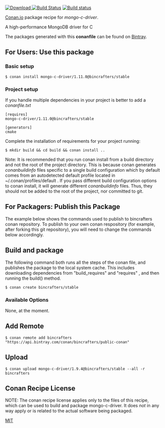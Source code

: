 [![Download](https://api.bintray.com/packages/bincrafters/public-conan/mongo-c-driver%3Abincrafters/images/download.svg) ](https://bintray.com/bincrafters/public-conan/mongo-c-driver%3Abincrafters/_latestVersion)
[![Build Status](https://travis-ci.org/bincrafters/conan-mongo-c-driver.svg?branch=stable%2F1.11.0)](https://travis-ci.org/bincrafters/conan-mongo-c-driver)
[![Build status](https://ci.appveyor.com/api/projects/status/github/bincrafters/conan-mongo-c-driver?branch=stable%2F1.11.0&svg=true)](https://ci.appveyor.com/project/bincrafters/conan-mongo-c-driver)

[Conan.io](https://conan.io) package recipe for *mongo-c-driver*.

A high-performance MongoDB driver for C 

The packages generated with this **conanfile** can be found on [Bintray](https://bintray.com/bincrafters/public-conan/mongo-c-driver%3Abincrafters).

## For Users: Use this package

### Basic setup

    $ conan install mongo-c-driver/1.11.0@bincrafters/stable

### Project setup

If you handle multiple dependencies in your project is better to add a *conanfile.txt*

    [requires]
    mongo-c-driver/1.11.0@bincrafters/stable

    [generators]
    cmake

Complete the installation of requirements for your project running:

    $ mkdir build && cd build && conan install ..

Note: It is recommended that you run conan install from a build directory and not the root of the project directory.  This is because conan generates *conanbuildinfo* files specific to a single build configuration which by default comes from an autodetected default profile located in ~/.conan/profiles/default .  If you pass different build configuration options to conan install, it will generate different *conanbuildinfo* files.  Thus, they should not be added to the root of the project, nor committed to git.

## For Packagers: Publish this Package

The example below shows the commands used to publish to bincrafters conan repository. To publish to your own conan respository (for example, after forking this git repository), you will need to change the commands below accordingly.

## Build and package

The following command both runs all the steps of the conan file, and publishes the package to the local system cache.  This includes downloading dependencies from "build_requires" and "requires" , and then running the build() method.

    $ conan create bincrafters/stable


### Available Options

None, at the moment.

## Add Remote

    $ conan remote add bincrafters "https://api.bintray.com/conan/bincrafters/public-conan"

## Upload

    $ conan upload mongo-c-driver/1.9.4@bincrafters/stable --all -r bincrafters


## Conan Recipe License

NOTE: The conan recipe license applies only to the files of this recipe, which can be used to build and package mongo-c-driver.
It does *not* in any way apply or is related to the actual software being packaged.

[MIT](git@github.com:bincrafters/conan-mongo-c-driver.git/blob/stable/1.9.4/LICENSE.md)
